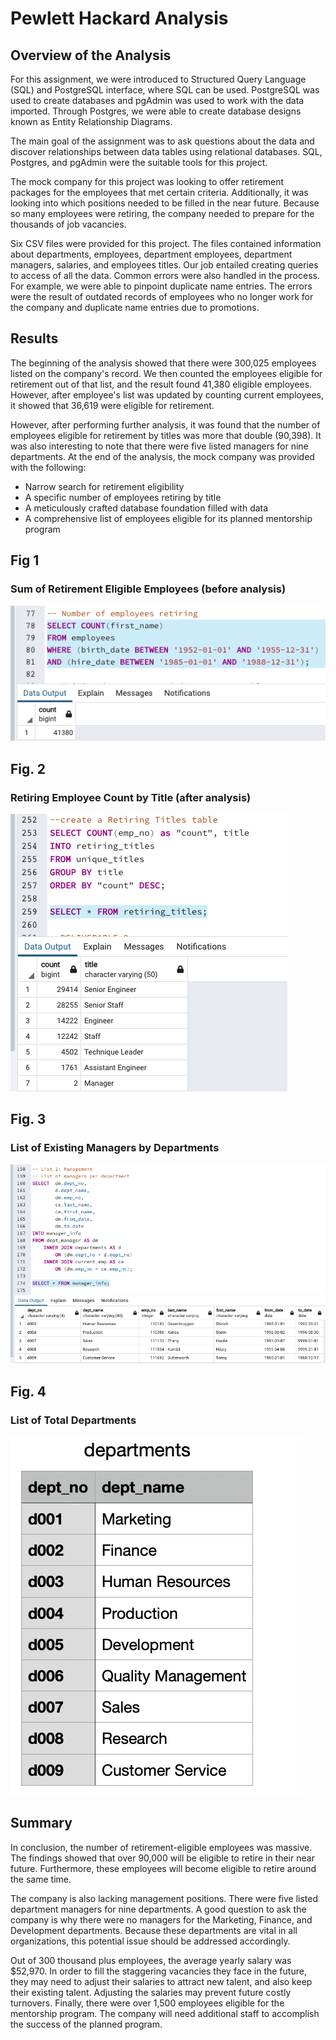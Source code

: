 # Pewlett Hackard Analysis


## Overview of the Analysis

For this assignment, we were introduced to Structured Query Language (SQL) and PostgreSQL interface, where SQL can be used. PostgreSQL was used to create databases and pgAdmin was used to work with the data imported. Through Postgres, we were able to create database designs known as Entity Relationship Diagrams. 

The main goal of the assignment was to ask questions about the data and discover relationships between data tables using relational databases. SQL, Postgres, and pgAdmin were the suitable tools for this project.

The mock company for this project was looking to offer retirement packages for the employees that met certain criteria. Additionally, it was looking into which positions needed to be filled in the near future. Because so many employees were retiring, the company needed to prepare for the thousands of job vacancies.

Six CSV files were provided for this project. The files contained information about departments, employees, department employees, department managers, salaries, and employees titles. Our job entailed creating queries to access of all the data. Common errors were also handled in the process. For example, we were able to pinpoint duplicate name entries. The errors were the result of outdated records of employees who no longer work for the company and duplicate name entries due to promotions. 


## Results

The beginning of the analysis showed that there were 300,025 employees listed on the company's record. We then counted the employees eligible for retirement out of that list, and the result found 41,380 eligible employees. However, after employee's list was updated by counting current employees, it showed that 36,619 were eligible for retirement.

However, after performing further analysis, it was found that the number of employees eligible for retirement by titles was more that double (90,398). It was also interesting to note that there were five listed managers for nine departments. At the end of the analysis, the mock company was provided with the following:

- Narrow search for retirement eligibility
- A specific number of employees retiring by title
- A meticulously crafted database foundation filled with data
- A comprehensive list of employees eligible for its planned mentorship program


## Fig 1

### Sum of Retirement Eligible Employees (before analysis)
![sum_ret_emp.PNG](PNGs/sum_ret_emp.png)

## Fig. 2

### Retiring Employee Count by Title (after analysis)
![ret_titles.PNG](PNGs/ret_titles.png)

## Fig. 3
### List of Existing Managers by Departments
![mng_dept.PNG](PNGs/mng_dept.png)

## Fig. 4
### List of Total Departments
![total_dept.PNG](PNGs/total_dept.png)


## Summary

In conclusion, the number of retirement-eligible employees was massive. The findings showed that over 90,000 will be eligible to retire in their near future. Furthermore, these employees will become eligible to retire around the same time. 

The company is also lacking management positions. There were five listed department managers for nine departments. A good question to ask the company is why there were no managers for the Marketing, Finance, and Development departments. Because these departments are vital in all organizations, this potential issue should be addressed accordingly.

Out of 300 thousand plus employees, the average yearly salary was $52,970. 
In order to fill the staggering vacancies they face in the future, they may need to adjust their salaries to attract new talent, and also keep their existing talent. Adjusting the salaries may prevent future costly turnovers. Finally, there were over 1,500 employees eligible for the mentorship program. The company will need additional staff to accomplish the success of the planned program.
